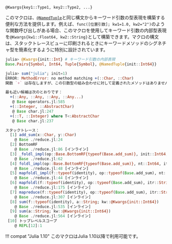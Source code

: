 ```
@Kwargs{key1::Type1, key2::Type2, ...}
```

このマクロは、[`@NamedTuple`](@ref)と同じ構文からキーワード引数の型表現を構築する便利な方法を提供します。例えば、`func([位置引数]; kw1=1.0, kw2="2")`のような関数呼び出しがある場合、このマクロを使用してキーワード引数の内部型表現を`@Kwargs{kw1::Float64, kw2::String}`として構築できます。マクロの構文は、スタックトレースビューに印刷されるときにキーワードメソッドのシグネチャ型を簡素化するように特別に設計されています。

```julia
julia> @Kwargs{init::Int} # キーワード引数の内部表現
Base.Pairs{Symbol, Int64, Tuple{Symbol}, @NamedTuple{init::Int64}}

julia> sum("julia"; init=1)
ERROR: MethodError: no method matching +(::Char, ::Char)
関数 `+` は存在しますが、この引数型の組み合わせに対して定義されたメソッドはありません。

最も近い候補は次のとおりです：
  +(::Any, ::Any, ::Any, ::Any...)
   @ Base operators.jl:585
  +(::Integer, ::AbstractChar)
   @ Base char.jl:247
  +(::T, ::Integer) where T<:AbstractChar
   @ Base char.jl:237

スタックトレース：
  [1] add_sum(x::Char, y::Char)
    @ Base ./reduce.jl:24
  [2] BottomRF
    @ Base ./reduce.jl:86 [インライン]
  [3] _foldl_impl(op::Base.BottomRF{typeof(Base.add_sum)}, init::Int64, itr::String)
    @ Base ./reduce.jl:62
  [4] foldl_impl(op::Base.BottomRF{typeof(Base.add_sum)}, nt::Int64, itr::String)
    @ Base ./reduce.jl:48 [インライン]
  [5] mapfoldl_impl(f::typeof(identity), op::typeof(Base.add_sum), nt::Int64, itr::String)
    @ Base ./reduce.jl:44 [インライン]
  [6] mapfoldl(f::typeof(identity), op::typeof(Base.add_sum), itr::String; init::Int64)
    @ Base ./reduce.jl:175 [インライン]
  [7] mapreduce(f::typeof(identity), op::typeof(Base.add_sum), itr::String; kw::@Kwargs{init::Int64})
    @ Base ./reduce.jl:307 [インライン]
  [8] sum(f::typeof(identity), a::String; kw::@Kwargs{init::Int64})
    @ Base ./reduce.jl:535 [インライン]
  [9] sum(a::String; kw::@Kwargs{init::Int64})
    @ Base ./reduce.jl:564 [インライン]
 [10] トップレベルスコープ
    @ REPL[12]:1
```

!!! compat "Julia 1.10"
    このマクロはJulia 1.10以降で利用可能です。

